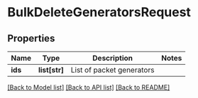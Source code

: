 # BulkDeleteGeneratorsRequest

## Properties
Name | Type | Description | Notes
------------ | ------------- | ------------- | -------------
**ids** | **list[str]** | List of packet generators | 

[[Back to Model list]](../README.md#documentation-for-models) [[Back to API list]](../README.md#documentation-for-api-endpoints) [[Back to README]](../README.md)


